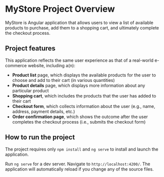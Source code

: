 # MyStore Project Overview

MyStore is Angular application that allows users to view a list of available products to purchase, add them to a shopping cart, and ultimately complete the checkout process. 

## Project features

This application reflects the same user experience as that of a real-world e-commerce website, including a(n):

* **Product list** page, which displays the available products for the user to choose and add to their cart (in various quantities)
* **Product details** page, which displays more information about any particular product
* **Shopping cart**, which includes the products that the user has added to their cart
* **Checkout form**, which collects information about the user (e.g., name, address, payment details, etc.)
* **Order confirmation page**, which shows the outcome after the user completes the checkout process (i.e., submits the checkout form)

## How to run the project

The project requires only `npm install` and `ng serve` to install and launch the application.

Run `ng serve` for a dev server. Navigate to `http://localhost:4200/`. The application will automatically reload if you change any of the source files.